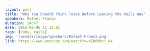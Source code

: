 ```yaml
---
layout: post
title: "Why You Should Think Twice Before Leaving the Rails Way"
speakers: Rafael França
duration: 24:47
date: 2015-06-06 11:13:01
tags: [ruby, rails]
img: '/assets/image/speakers/Rafael-Franca.png'
link: https://www.youtube.com/watch?v=rZW0MNcj_N4
---
```

